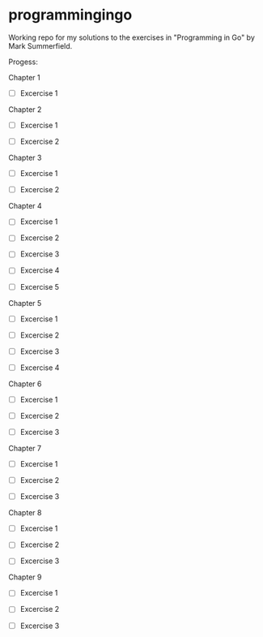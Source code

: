 programmingingo
===============

Working repo for my solutions to the exercises in "Programming in Go" by Mark Summerfield.

Progess:

Chapter 1

- [ ] Excercise 1

Chapter 2 

- [ ] Excercise 1

- [ ] Excercise 2 

Chapter 3

- [ ] Excercise 1

- [ ] Excercise 2

Chapter 4

- [ ] Excercise 1

- [ ] Excercise 2 

- [ ] Excercise 3

- [ ] Excercise 4

- [ ] Excercise 5

Chapter 5

- [ ] Excercise 1

- [ ] Excercise 2

- [ ] Excercise 3

- [ ] Excercise 4

Chapter 6

- [ ] Excercise 1

- [ ] Excercise 2

- [ ] Excercise 3

Chapter 7

- [ ] Excercise 1

- [ ] Excercise 2

- [ ] Excercise 3

Chapter 8

- [ ] Excercise 1

- [ ] Excercise 2

- [ ] Excercise 3

Chapter 9

- [ ] Excercise 1

- [ ] Excercise 2

- [ ] Excercise 3
